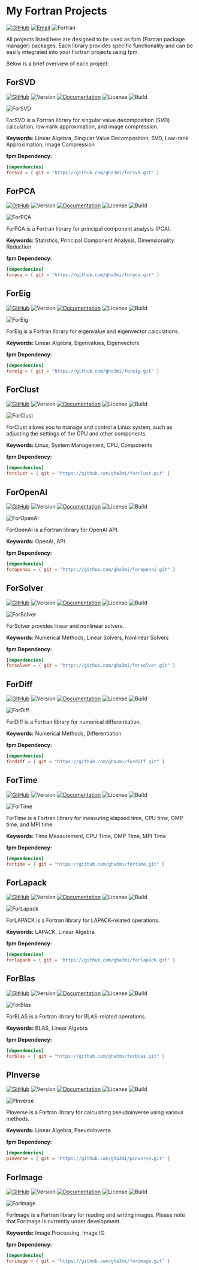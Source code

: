 # My Fortran Projects
[![GitHub](https://img.shields.io/badge/GitHub-gha3mi-blue.svg?style=social&logo=github)](https://github.com/gha3mi)
[![Email](https://img.shields.io/badge/Email-info@gha3mi.com-white.svg)](mailto:info@gha3mi.com)
![Fortran](https://img.shields.io/badge/Fortran-734f96?logo=fortran&style=flat)

All projects listed here are designed to be used as fpm (Fortran package manager) packages. Each library provides specific functionality and can be easily integrated into your Fortran projects using fpm.

Below is a brief overview of each project:

## ForSVD

[![GitHub](https://img.shields.io/badge/GitHub-ForSVD-blue.svg?style=social&logo=github)](https://github.com/gha3mi/forsvd)
![Version](https://img.shields.io/github/v/tag/gha3mi/forsvd?color=blue&logo=github&style=flat)
[![Documentation](https://img.shields.io/badge/ford-Documentation%20-blueviolet.svg)](https://gha3mi.github.io/forsvd/)
![License](https://img.shields.io/github/license/gha3mi/forsvd?color=green)
![Build](https://github.com/gha3mi/forsvd/workflows/ci/badge.svg)

![ForSVD](https://github.com/gha3mi/forsvd/raw/main/media/logo.png)

ForSVD is a Fortran library for singular value decomposition (SVD) calculation, low-rank approximation, and image compression.

**Keywords:**
Linear Algebra, Singular Value Decomposition, SVD, Low-rank Approximation, Image Compression

**fpm Dependency:**
```toml
[dependencies]
forsvd = { git = "https://github.com/gha3mi/forsvd.git" }
```

## ForPCA

[![GitHub](https://img.shields.io/badge/GitHub-ForPCA-blue.svg?style=social&logo=github)](https://github.com/gha3mi/forpca)
![Version](https://img.shields.io/github/v/tag/gha3mi/forpca?color=blue&logo=github&style=flat)
[![Documentation](https://img.shields.io/badge/ford-Documentation%20-blueviolet.svg)](https://gha3mi.github.io/forpca/)
![License](https://img.shields.io/github/license/gha3mi/forpca?color=green)
![Build](https://github.com/gha3mi/forpca/workflows/ci/badge.svg)

![ForPCA](https://github.com/gha3mi/forpca/raw/main/media/logo.png)

ForPCA is a Fortran library for principal component analysis (PCA).

**Keywords:**
Statistics, Principal Component Analysis, Dimensionality Reduction

**fpm Dependency:**
```toml
[dependencies]
forpca = { git = "https://github.com/gha3mi/forpca.git" }
```

## ForEig

[![GitHub](https://img.shields.io/badge/GitHub-ForEig-blue.svg?style=social&logo=github)](https://github.com/gha3mi/foreig)
![Version](https://img.shields.io/github/v/tag/gha3mi/foreig?color=blue&logo=github&style=flat)
[![Documentation](https://img.shields.io/badge/ford-Documentation%20-blueviolet.svg)](https://gha3mi.github.io/foreig/)
![License](https://img.shields.io/github/license/gha3mi/foreig?color=green)
![Build](https://github.com/gha3mi/foreig/workflows/ci/badge.svg)

![ForEig](https://github.com/gha3mi/foreig/raw/main/media/logo.png)

ForEig is a Fortran library for eigenvalue and eigenvector calculations.

**Keywords:**
Linear Algebra, Eigenvalues, Eigenvectors

**fpm Dependency:**
```toml
[dependencies]
foreig = { git = "https://github.com/gha3mi/foreig.git" }
```

## ForClust

[![GitHub](https://img.shields.io/badge/GitHub-ForClust-blue.svg?style=social&logo=github)](https://github.com/gha3mi/forclust)
![Version](https://img.shields.io/github/v/tag/gha3mi/forclust?color=blue&logo=github&style=flat)
[![Documentation](https://img.shields.io/badge/ford-Documentation%20-blueviolet.svg)](https://gha3mi.github.io/forclust/)
![License](https://img.shields.io/github/license/gha3mi/forclust?color=green)
![Build](https://github.com/gha3mi/forclust/workflows/ci/badge.svg)

![ForClust](https://github.com/gha3mi/forclust/raw/main/media/logo.png)

ForClust allows you to manage and control a Linux system, such as adjusting the settings of the CPU and other components.

**Keywords:**
Linux, System Management, CPU, Components

**fpm Dependency:**
```toml
[dependencies]
forclust = { git = "https://github.com/gha3mi/forclust.git" }
```

## ForOpenAI

[![GitHub](https://img.shields.io/badge/GitHub-ForOpenAI-blue.svg?style=social&logo=github)](https://github.com/gha3mi/foropenai)
![Version](https://img.shields.io/github/v/tag/gha3mi/foropenai?color=blue&logo=github&style=flat)
[![Documentation](https://img.shields.io/badge/ford-Documentation%20-blueviolet.svg)](https://gha3mi.github.io/foropenai/)
![License](https://img.shields.io/github/license/gha3mi/foropenai?color=green)
![Build](https://github.com/gha3mi/foropenai/workflows/ci/badge.svg)

![ForOpenAI](https://github.com/gha3mi/foropenai/raw/main/media/logo.png)

ForOpenAI is a Fortran library for OpenAI API.

**Keywords:**
OpenAI, API

**fpm Dependency:**
```toml
[dependencies]
foropenai = { git = "https://github.com/gha3mi/foropenai.git" }
```

## ForSolver

[![GitHub](https://img.shields.io/badge/GitHub-ForSolver-blue.svg?style=social&logo=github)](https://github.com/gha3mi/forsolver)
![Version](https://img.shields.io/github/v/tag/gha3mi/forsolver?color=blue&logo=github&style=flat)
[![Documentation](https://img.shields.io/badge/ford-Documentation%20-blueviolet.svg)](https://gha3mi.github.io/forsolver/)
![License](https://img.shields.io/github/license/gha3mi/forsolver?color=green)
![Build](https://github.com/gha3mi/forsolver/workflows/ci/badge.svg)

![ForSolver](https://github.com/gha3mi/forsolver/raw/main/media/logo.png)

ForSolver provides linear and nonlinear solvers.

**Keywords:**
Numerical Methods, Linear Solvers, Nonlinear Solvers

**fpm Dependency:**
```toml
[dependencies]
forsolver = { git = "https://github.com/gha3mi/forsolver.git" }
```

## ForDiff

[![GitHub](https://img.shields.io/badge/GitHub-ForDiff-blue.svg?style=social&logo=github)](https://github.com/gha3mi/fordiff)
![Version](https://img.shields.io/github/v/tag/gha3mi/fordiff?color=blue&logo=github&style=flat)
[![Documentation](https://img.shields.io/badge/ford-Documentation%20-blueviolet.svg)](https://gha3mi.github.io/fordiff/)
![License](https://img.shields.io/github/license/gha3mi/fordiff?color=green)
![Build](https://github.com/gha3mi/fordiff/workflows/ci/badge.svg)

![ForDiff](https://github.com/gha3mi/fordiff/raw/main/media/logo.png)

ForDiff is a Fortran library for numerical differentiation.

**Keywords:**
Numerical Methods, Differentiation

**fpm Dependency:**
```toml
[dependencies]
fordiff = { git = "https://github.com/gha3mi/fordiff.git" }
```

## ForTime

[![GitHub](https://img.shields.io/badge/GitHub-ForTime-blue.svg?style=social&logo=github)](https://github.com/gha3mi/fortime)
![Version](https://img.shields.io/github/v/tag/gha3mi/fortime?color=blue&logo=github&style=flat)
[![Documentation](https://img.shields.io/badge/ford-Documentation%20-blueviolet.svg)](https://gha3mi.github.io/fortime/)
![License](https://img.shields.io/github/license/gha3mi/fortime?color=green)
![Build](https://github.com/gha3mi/fortime/workflows/ci/badge.svg)

![ForTime](https://github.com/gha3mi/fortime/raw/main/media/logo.png)

ForTime is a Fortran library for measuring elapsed time, CPU time, OMP time, and MPI time.

**Keywords:**
Time Measurement, CPU Time, OMP Time, MPI Time

**fpm Dependency:**
```toml
[dependencies]
fortime = { git = "https://github.com/gha3mi/fortime.git" }
```

## ForLapack

[![GitHub](https://img.shields.io/badge/GitHub-ForLapack-blue.svg?style=social&logo=github)](https://github.com/gha3mi/forlapack)
![Version](https://img.shields.io/github/v/tag/gha3mi/forlapack?color=blue&logo=github&style=flat)
[![Documentation](https://img.shields.io/badge/ford-Documentation%20-blueviolet.svg)](https://gha3mi.github.io/forlapack/)
![License](https://img.shields.io/github/license/gha3mi/forlapack?color=green)
![Build](https://github.com/gha3mi/forlapack/workflows/ci/badge.svg)

![ForLapack](https://github.com/gha3mi/forlapack/raw/main/media/logo.png)

ForLAPACK is a Fortran library for LAPACK-related operations.

**Keywords:**
LAPACK, Linear Algebra

**fpm Dependency:**
```toml
[dependencies]
forlapack = { git = "https://github.com/gha3mi/forlapack.git" }
```

## ForBlas

[![GitHub](https://img.shields.io/badge/GitHub-ForBlas-blue.svg?style=social&logo=github)](https://github.com/gha3mi/forblas)
![Version](https://img.shields.io/github/v/tag/gha3mi/forblas?color=blue&logo=github&style=flat)
[![Documentation](https://img.shields.io/badge/ford-Documentation%20-blueviolet.svg)](https://gha3mi.github.io/forblas/)
![License](https://img.shields.io/github/license/gha3mi/forblas?color=green)
![Build](https://github.com/gha3mi/forblas/workflows/ci/badge.svg)

![ForBlas](https://github.com/gha3mi/forblas/raw/main/media/logo.png)

ForBLAS is a Fortran library for BLAS-related operations.

**Keywords:**
BLAS, Linear Algebra

**fpm Dependency:**
```toml
[dependencies]
forblas = { git = "https://github.com/gha3mi/forblas.git" }
```

## PInverse

[![GitHub](https://img.shields.io/badge/GitHub-PInverse-blue.svg?style=social&logo=github)](https://github.com/gha3mi/pinverse)
![Version](https://img.shields.io/github/v/tag/gha3mi/pinverse?color=blue&logo=github&style=flat)
[![Documentation](https://img.shields.io/badge/ford-Documentation%20-blueviolet.svg)](https://gha3mi.github.io/pinverse/)
![License](https://img.shields.io/github/license/gha3mi/pinverse?color=green)
![Build](https://github.com/gha3mi/pinverse/workflows/ci/badge.svg)

![PInverse](https://github.com/gha3mi/pinverse/raw/main/media/logo.png)

PInverse is a Fortran library for calculating pseudoinverse using various methods.

**Keywords:**
Linear Algebra, Pseudoinverse

**fpm Dependency:**
```toml
[dependencies]
pinverse = { git = "https://github.com/gha3mi/pinverse.git" }
```

## ForImage

[![GitHub](https://img.shields.io/badge/GitHub-ForImage-blue.svg?style=social&logo=github)](https://github.com/gha3mi/forimage)
![Version](https://img.shields.io/github/v/tag/gha3mi/forimage?color=blue&logo=github&style=flat)
[![Documentation](https://img.shields.io/badge/ford-Documentation%20-blueviolet.svg)](https://gha3mi.github.io/forimage/)
![License](https://img.shields.io/github/license/gha3mi/forimage?color=green)
![Build](https://github.com/gha3mi/forimage/workflows/ci/badge.svg)

![ForImage](https://github.com/gha3mi/forimage/raw/main/media/logo.png)

ForImage is a Fortran library for reading and writing images. Please note that ForImage is currently under development.

**Keywords:**
Image Processing, Image IO

**fpm Dependency:**
```toml
[dependencies]
forimage = { git = "https://github.com/gha3mi/forimage.git" }
```
